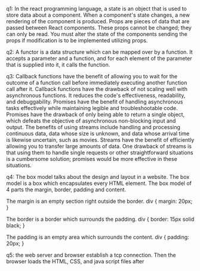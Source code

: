 q1:
In the react programming language, a state is an object that is used to store data about a component. When a component's state changes, a new rendering of the component is produced.
Props are pieces of data that are passed between React components. These props cannot be changed; they can only be read. You must alter the state of the components sending the props if modification is to be implemented utilizing props.

q2:
A functor is a data structure which can be mapped over by a function. It accepts a parameter and a function, and for each element of the parameter that is supplied into it, it calls the function.

q3:
Callback functions have the benefit of allowing you to wait for the outcome of a function call before immediately executing another function call after it.
Callback functions have the drawback of not scaling well with asynchronous functions. It reduces the code's effectiveness, readability, and debuggability.
Promises have the benefit of handling asynchronous tasks effectively while maintaining legible and troubleshootable code.
Promises have the drawback of only being able to return a single object, which defeats the objective of asynchronous non-blocking input and output.
The benefits of using streams include handling and processing continuous data, data whose size is unknown, and data whose arrival time is likewise uncertain, such as movies.
Streams have the benefit of efficiently allowing you to transfer large amounts of data.
One drawback of streams is that using them to handle single requests or other straightforward situations is a cumbersome solution; promises would be more effective in these situations.

q4:
The box model talks about the design and layout in a website. The box model is a box which encapsulates every HTML element. The box model of 4 parts the margin, border, padding and content.

The margin is an empty section right outside the border.
div {
margin: 20px;
}

The border is a border which surrounds the padding.
div {
border: 15px solid black;
}

The padding is an empty area which surrounds the content.
div {
padding: 20px;
}

q5:
the web server and browser establish a tcp connection. Then the browser loads the HTML, CSS, and java script files after
